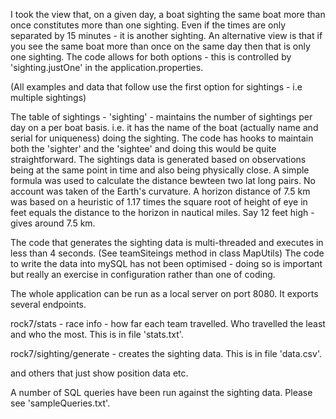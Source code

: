 
I took the view that, on a given day, a boat sighting the same boat more than once constitutes more than one 
sighting. Even if the times are only separated by 15 minutes - it is another sighting. An alternative view is 
that if you see the same boat more than once on the same day then that is only one sighting. The code allows for
both options - this is controlled by 'sighting.justOne' in the application.properties.

(All examples and data that follow use the first option for sightings - i.e multiple sightings)

The table of sightings - 'sighting' - maintains the number of sightings per day on a per boat basis.
i.e. it has the name of the boat (actually name and serial for uniqueness) doing the sighting.
The code has hooks to maintain both the 'sighter' and the 'sightee' and doing this would be quite 
straightforward.
The sightings data is generated based on observations being at the same point in time and also 
being physically close. A simple formula was used to calculate the distance bewteen two lat long pairs.
No account was taken of the Earth's curvature. A horizon distance of 7.5 km was based on a heuristic of 
1.17 times the square root of  height of eye in feet equals the distance to the horizon in 
nautical miles. Say 12 feet  high - gives around 7.5 km.

The code that generates the sighting data is multi-threaded and executes in less than 4 seconds. 
(See teamSiteings method in class MapUtils)
The code to write the data into  mySQL has not been optimised - doing so is important but really
an exercise in configuration rather than one of coding. 

The whole application can be run as a local server on port 8080. It exports several endpoints.

rock7/stats  - race info - how far each team travelled. Who travelled the least and who the most.
This is in  file 'stats.txt'.

rock7/sighting/generate - creates the sighting data. This is in file 'data.csv'.

and others that just show position data etc.

A number of SQL queries have been run against the sighting data. Please see 'sampleQueries.txt'.



